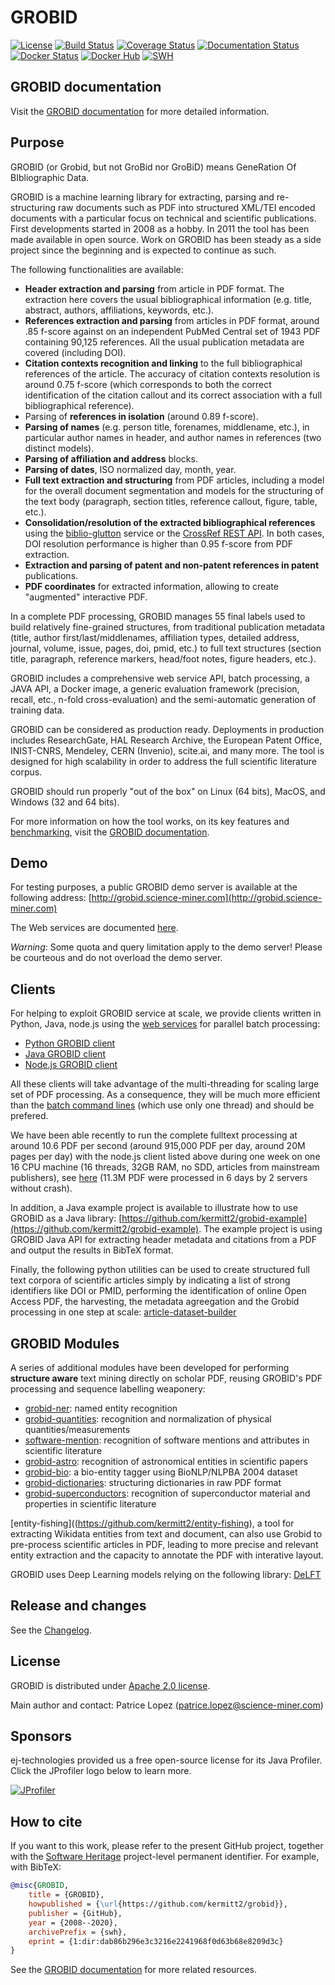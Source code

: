 # GROBID

[![License](http://img.shields.io/:license-apache-blue.svg)](http://www.apache.org/licenses/LICENSE-2.0.html)
[![Build Status](https://travis-ci.org/kermitt2/grobid.svg?branch=master)](https://travis-ci.org/kermitt2/grobid)
[![Coverage Status](https://coveralls.io/repos/kermitt2/grobid/badge.svg)](https://coveralls.io/r/kermitt2/grobid)
[![Documentation Status](https://readthedocs.org/projects/grobid/badge/?version=latest)](https://readthedocs.org/projects/grobid/?badge=latest)
[![Docker Status](https://images.microbadger.com/badges/version/lfoppiano/grobid.svg)](https://hub.docker.com/r/lfoppiano/grobid/ "Latest Docker HUB image")
[![Docker Hub](https://img.shields.io/docker/pulls/lfoppiano/grobid.svg)](https://hub.docker.com/r/lfoppiano/grobid/ "Docker Pulls")
[![SWH](https://archive.softwareheritage.org/badge/origin/https://github.com/kermitt2/grobid/)](https://archive.softwareheritage.org/browse/origin/?origin_url=https://github.com/kermitt2/grobid)

## GROBID documentation

Visit the [GROBID documentation](http://grobid.readthedocs.org) for more detailed information.

## Purpose

GROBID (or Grobid, but not GroBid nor GroBiD) means GeneRation Of BIbliographic Data.

GROBID is a machine learning library for extracting, parsing and re-structuring raw documents such as PDF into structured XML/TEI encoded documents with a particular focus on technical and scientific publications. First developments started in 2008 as a hobby. In 2011 the tool has been made available in open source. Work on GROBID has been steady as a side project since the beginning and is expected to continue as such.

The following functionalities are available:

- __Header extraction and parsing__ from article in PDF format. The extraction here covers the usual bibliographical information (e.g. title, abstract, authors, affiliations, keywords, etc.).
- __References extraction and parsing__ from articles in PDF format, around .85 f-score against on an independent PubMed Central set of 1943 PDF containing 90,125 references. All the usual publication metadata are covered (including DOI).
- __Citation contexts recognition and linking__ to the full bibliographical references of the article. The accuracy of citation contexts resolution is around 0.75 f-score (which corresponds to both the correct identification of the citation callout and its correct association with a full bibliographical reference).
- Parsing of __references in isolation__ (around 0.89 f-score).
- __Parsing of names__ (e.g. person title, forenames, middlename, etc.), in particular author names in header, and author names in references (two distinct models).
- __Parsing of affiliation and address__ blocks.
- __Parsing of dates__, ISO normalized day, month, year.
- __Full text extraction and structuring__ from PDF articles, including a model for the overall document segmentation and models for the structuring of the text body (paragraph, section titles, reference callout, figure, table, etc.).
- __Consolidation/resolution of the extracted bibliographical references__ using the [biblio-glutton](https://github.com/kermitt2/biblio-glutton) service or the [CrossRef REST API](https://github.com/CrossRef/rest-api-doc). In both cases, DOI resolution performance is higher than 0.95 f-score from PDF extraction.
- __Extraction and parsing of patent and non-patent references in patent__ publications.
- __PDF coordinates__ for extracted information, allowing to create "augmented" interactive PDF.

In a complete PDF processing, GROBID manages 55 final labels used to build relatively fine-grained structures, from traditional publication metadata (title, author first/last/middlenames, affiliation types, detailed address, journal, volume, issue, pages, doi, pmid, etc.) to full text structures (section title, paragraph, reference markers, head/foot notes, figure headers, etc.).

GROBID includes a comprehensive web service API, batch processing, a JAVA API, a Docker image, a generic evaluation framework (precision, recall, etc., n-fold cross-evaluation) and the semi-automatic generation of training data.

GROBID can be considered as production ready. Deployments in production includes ResearchGate, HAL Research Archive, the European Patent Office, INIST-CNRS, Mendeley, CERN (Invenio), scite.ai, and many more. The tool is designed for high scalability in order to address the full scientific literature corpus.

GROBID should run properly "out of the box" on Linux (64 bits), MacOS, and Windows (32 and 64 bits).

For more information on how the tool works, on its key features and [benchmarking](https://grobid.readthedocs.io/en/latest/Benchmarking/), visit the [GROBID documentation](http://grobid.readthedocs.org).

## Demo

For testing purposes, a public GROBID demo server is available at the following address: [http://grobid.science-miner.com](http://grobid.science-miner.com)

The Web services are documented [here](http://grobid.readthedocs.io/en/latest/Grobid-service/).

_Warning_: Some quota and query limitation apply to the demo server! Please be courteous and do not overload the demo server. 

## Clients

For helping to exploit GROBID service at scale, we provide clients written in Python, Java, node.js using the [web services](https://grobid.readthedocs.io/en/latest/Grobid-service/) for parallel batch processing:

- <a href="https://github.com/kermitt2/grobid-client-python" target="_blank">Python GROBID client</a>
- <a href="https://github.com/kermitt2/grobid-client-java" target="_blank">Java GROBID client</a>
- <a href="https://github.com/kermitt2/grobid-client-node" target="_blank">Node.js GROBID client</a>

All these clients will take advantage of the multi-threading for scaling large set of PDF processing. As a consequence, they will be much more efficient than the [batch command lines](https://grobid.readthedocs.io/en/latest/Grobid-batch/) (which use only one thread) and should be prefered. 

We have been able recently to run the complete fulltext processing at around 10.6 PDF per second (around 915,000 PDF per day, around 20M pages per day) with the node.js client listed above during one week on one 16 CPU machine (16 threads, 32GB RAM, no SDD, articles from mainstream publishers), see [here](https://github.com/kermitt2/grobid/issues/443#issuecomment-505208132) (11.3M PDF were processed in 6 days by 2 servers without crash).

In addition, a Java example project is available to illustrate how to use GROBID as a Java library: [https://github.com/kermitt2/grobid-example](https://github.com/kermitt2/grobid-example). The example project is using GROBID Java API for extracting header metadata and citations from a PDF and output the results in BibTeX format.  

Finally, the following python utilities can be used to create structured full text corpora of scientific articles simply by indicating a list of strong identifiers like DOI or PMID, performing the identification of online Open Access PDF, the harvesting, the metadata agreegation and the Grobid processing in one step at scale: [article-dataset-builder](https://github.com/kermitt2/article-dataset-builder)

## GROBID Modules

A series of additional modules have been developed for performing __structure aware__ text mining directly on scholar PDF, reusing GROBID's PDF processing and sequence labelling weaponery:

- [grobid-ner](https://github.com/kermitt2/grobid-ner): named entity recognition
- [grobid-quantities](https://github.com/kermitt2/grobid-quantities): recognition and normalization of physical quantities/measurements
- [software-mention](https://github.com/Impactstory/software-mentions): recognition of software mentions and attributes in scientific literature
- [grobid-astro](https://github.com/kermitt2/grobid-astro): recognition of astronomical entities in scientific papers
- [grobid-bio](https://github.com/kermitt2/grobid-bio): a bio-entity tagger using BioNLP/NLPBA 2004 dataset
- [grobid-dictionaries](https://github.com/MedKhem/grobid-dictionaries): structuring dictionaries in raw PDF format
- [grobid-superconductors](https://github.com/lfoppiano/grobid-superconductors): recognition of superconductor material and properties in scientific literature

[entity-fishing]((https://github.com/kermitt2/entity-fishing), a tool for extracting Wikidata entities from text and document, can also use Grobid to pre-process scientific articles in PDF, leading to more precise and relevant entity extraction and the capacity to annotate the PDF with interative layout. 

GROBID uses Deep Learning models relying on the following library: [DeLFT](https://github.com/kermitt2/delft)

## Release and changes

See the [Changelog](CHANGELOG.md).

## License

GROBID is distributed under [Apache 2.0 license](http://www.apache.org/licenses/LICENSE-2.0). 

Main author and contact: Patrice Lopez (<patrice.lopez@science-miner.com>)

## Sponsors

ej-technologies provided us a free open-source license for its Java Profiler. Click the JProfiler logo below to learn more.

[![JProfiler](doc/img/jprofiler_medium.png)](http://www.ej-technologies.com/products/jprofiler/overview.html)

## How to cite

If you want to this work, please refer to the present GitHub project, together with the [Software Heritage](https://www.softwareheritage.org/) project-level permanent identifier. For example, with BibTeX:

```bibtex
@misc{GROBID,
    title = {GROBID},
    howpublished = {\url{https://github.com/kermitt2/grobid}},
    publisher = {GitHub},
    year = {2008--2020},
    archivePrefix = {swh},
    eprint = {1:dir:dab86b296e3c3216e2241968f0d63b68e8209d3c}
}
```

See the [GROBID documentation](http://grobid.readthedocs.org/en/latest/References) for more related resources. 

<!-- markdownlint-disable-file MD033 -->
